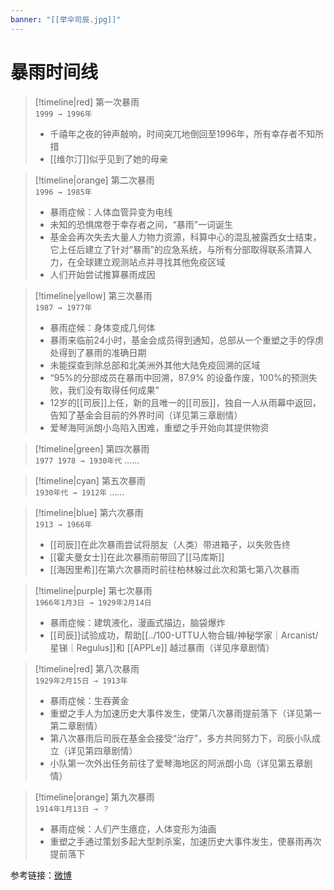 ```yaml
---
banner: "[[举伞司辰.jpg]]"
---
```

# 暴雨时间线

> [!timeline|red] 第一次暴雨<br>`1999 → 1996年`
> - 千禧年之夜的钟声敲响，时间突兀地倒回至1996年，所有幸存者不知所措
> - [[维尔汀]]似乎见到了她的母亲


> [!timeline|orange] 第二次暴雨<br>`1996 → 1985年`
> - 暴雨症候：人体血管异变为电线
> - 未知的恐惧席卷于幸存者之间，“暴雨”一词诞生
> - 基金会再次失去大量人力物力资源，科算中心的混乱被露西女士结束，它上任后建立了针对“暴雨”的应急系统，与所有分部取得联系清算人力，在全球建立观测站点并寻找其他免疫区域
> - 人们开始尝试推算暴雨成因

> [!timeline|yellow] 第三次暴雨<br>`1987 → 1977年`
> - 暴雨症候：身体变成几何体
> - 暴雨来临前24小时，基金会成员得到通知，总部从一个重塑之手的俘虏处得到了暴雨的准确日期
> - 未能探查到除总部和北美洲外其他大陆免疫回溯的区域
> - “95%的分部成员在暴雨中回溯，87.9% 的设备作废，100%的预测失败，我们没有取得任何成果”
> - 12岁的[[司辰]]上任，新的且唯一的[[司辰]]，独自一人从雨幕中返回，告知了基金会目前的外界时间（详见第三章剧情）
> - 爱琴海阿派朗小岛陷入困难，重塑之手开始向其提供物资

> [!timeline|green] 第四次暴雨<br>`1977 1978 → 1930年代`
> ……

> [!timeline|cyan] 第五次暴雨<br>`1930年代 → 1912年`
> ……

> [!timeline|blue] 第六次暴雨<br>`1913 → 1966年`
> - [[司辰]]在此次暴雨尝试将朋友（人类）带进箱子，以失败告终
> - [[霍夫曼女士]]在此次暴雨前带回了[[马库斯]]
> - [[海因里希]]在第六次暴雨时前往柏林躲过此次和第七第八次暴雨

> [!timeline|purple] 第七次暴雨<br>`1966年1月3日 → 1929年2月14日`
> - 暴雨症候：建筑液化，漫画式描边，脑袋爆炸
> - [[司辰]]试验成功，帮助[[../100-UTTU人物合辑/神秘学家｜Arcanist/星锑｜Regulus]]和 [[APPLe]] 越过暴雨（详见序章剧情）

> [!timeline|red] 第八次暴雨<br>`1929年2月15日 → 1913年`
> - 暴雨症候：生吞黄金
> - 重塑之手人为加速历史大事件发生，使第八次暴雨提前落下（详见第一第二章剧情）
> - 第八次暴雨后司辰在基金会接受“治疗”，多方共同努力下，司辰小队成立（详见第四章剧情）
> - 小队第一次外出任务前往了爱琴海地区的阿派朗小岛（详见第五章剧情）

> [!timeline|orange] 第九次暴雨<br>`1914年1月13日 → ？`
> - 暴雨症候：人们产生癔症，人体变形为油画
> - 重塑之手通过策划多起大型刺杀案，加速历史大事件发生，使暴雨再次提前落下

参考链接：[微博](https://weibo.com/7862867561/5004503635985708)
